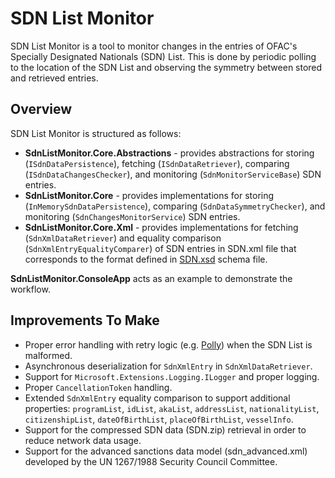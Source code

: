 # SDN List Monitor

SDN List Monitor is a tool to monitor changes in the entries of OFAC's Specially Designated Nationals (SDN) List. This is done by periodic polling to the location of the SDN List and observing the symmetry between stored and retrieved entries.

## Overview

SDN List Monitor is structured as follows:

- **SdnListMonitor.Core.Abstractions** - provides abstractions for storing (`ISdnDataPersistence`), fetching (`ISdnDataRetriever`), comparing (`ISdnDataChangesChecker`), and monitoring (`SdnMonitorServiceBase`) SDN entries. 
- **SdnListMonitor.Core** - provides implementations for storing (`InMemorySdnDataPersistence`), comparing (`SdnDataSymmetryChecker`), and monitoring (`SdnChangesMonitorService`) SDN entries.
- **SdnListMonitor.Core.Xml** - provides implementations for fetching (`SdnXmlDataRetriever`) and equality comparison (`SdnXmlEntryEqualityComparer`) of SDN entries in SDN.xml file that corresponds to the format defined in [SDN.xsd](https://home.treasury.gov/system/files/126/sdn.xsd) schema file.

**SdnListMonitor.ConsoleApp** acts as an example to demonstrate the workflow.

## Improvements To Make
- Proper error handling with retry logic (e.g. [Polly](https://github.com/App-vNext/Polly)) when the SDN List is malformed.
- Asynchronous deserialization for `SdnXmlEntry` in `SdnXmlDataRetriever`.
- Support for `Microsoft.Extensions.Logging.ILogger` and proper logging.
- Proper `CancellationToken` handling.
- Extended `SdnXmlEntry` equality comparison to support additional properties: `programList`, `idList`, `akaList`, `addressList`, `nationalityList`, `citizenshipList`, `dateOfBirthList`, `placeOfBirthList`, `vesselInfo`.
- Support for the compressed SDN data (SDN.zip) retrieval in order to reduce network data usage.
- Support for the advanced sanctions data model (sdn_advanced.xml) developed by the UN 1267/1988 Security Council Committee.
